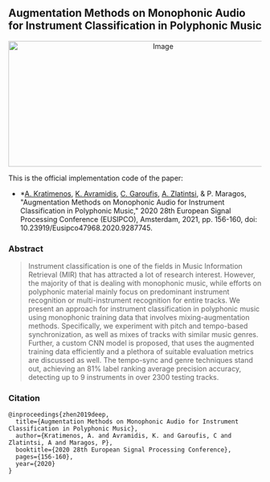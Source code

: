 ## Augmentation Methods on Monophonic Audio for Instrument Classification in Polyphonic Music

<p align="center">
    <img src="pipe.jpg" alt="Image" width="600" height="250" />
</p>

This is the official implementation code of the paper:

* *[A. Kratimenos](https://github.com/agelosk), [K. Avramidis](https://github.com/klean2050), [C. Garoufis](https://github.com/cgaroufis), [A. Zlatintsi](https://github.com/daedmoon), & P. Maragos, "Augmentation Methods on Monophonic Audio for Instrument Classification in Polyphonic Music," 2020 28th European Signal Processing Conference (EUSIPCO), Amsterdam, 2021, pp. 156-160, doi: 10.23919/Eusipco47968.2020.9287745.

### Abstract
> Instrument classification is one of the fields in Music Information Retrieval (MIR) that has attracted a lot of research interest. However, the majority of that is dealing with monophonic music, while efforts on polyphonic material mainly focus on predominant instrument recognition or multi-instrument recognition for entire tracks. We present an approach for instrument classification in polyphonic music using monophonic training data that involves mixing-augmentation methods. Specifically, we experiment with pitch and tempo-based synchronization, as well as mixes of tracks with similar music genres. Further, a custom CNN model is proposed, that uses the augmented training data efficiently and a plethora of suitable evaluation metrics are discussed as well. The tempo-sync and genre techniques stand out, achieving an 81% label ranking average precision accuracy, detecting up to 9 instruments in over 2300 testing tracks.

### Citation
```
@inproceedings{zhen2019deep,
  title={Augmentation Methods on Monophonic Audio for Instrument Classification in Polyphonic Music},
  author={Kratimenos, A. and Avramidis, K. and Garoufis, C and Zlatintsi, A and Maragos, P},
  booktitle={2020 28th European Signal Processing Conference},
  pages={156-160},
  year={2020}
}
```
